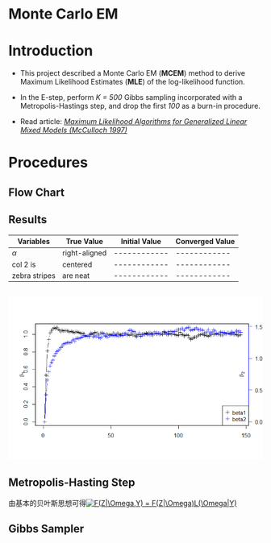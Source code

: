  Monte Carlo EM 
 ====

# Introduction

* This project described a Monte Carlo EM (**MCEM**) method to derive Maximum Likelihood Estimates (**MLE**) of the log-likelihood function. 

* In the E-step, perform *K = 500* Gibbs sampling incorporated with a Metropolis-Hastings step, and drop the first *100* as a burn-in procedure.

* Read article: *[Maximum Likelihood Algorithms for Generalized Linear Mixed Models (McCulloch 1997)](www.jstor.org/stable/2291460)*

# Procedures
## Flow Chart

## Results

|Variables      | True Value | Initial Value| Converged Value 
|------------|------------|------------|------------|
| $\alpha$      | right-aligned |------------|------------|
| col 2 is      | centered      |------------|------------|
| zebra stripes | are neat      | ------------|------------|


## ![beta](https://github.com/Gaochenyin/MCEM/blob/master/3.2.png?imageMogr2/auto-orient/strip%7CimageView2/2/w/300)
## Metropolis-Hasting Step
由基本的贝叶斯思想可得<a href="https://www.codecogs.com/eqnedit.php?latex=F(Z|\Omega,Y)&space;=&space;F(Z|\Omega)L(\Omega|Y)" target="_blank"><img src="https://latex.codecogs.com/gif.latex?F(Z|\Omega,Y)&space;=&space;F(Z|\Omega)L(\Omega|Y)" title="F(Z|\Omega,Y) = F(Z|\Omega)L(\Omega|Y)" /></a>
## Gibbs Sampler

